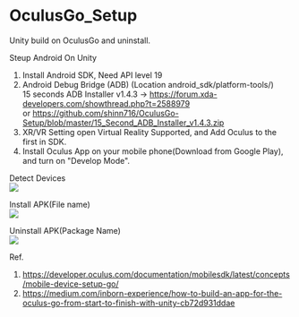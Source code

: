 # OculusGo_Setup
Unity build on OculusGo and uninstall.

Steup Android On Unity
1. Install Android SDK, Need API level 19
2. Android Debug Bridge (ADB) (Location android_sdk/platform-tools/)  
  15 seconds ADB Installer v1.4.3 -> 
       https://forum.xda-developers.com/showthread.php?t=2588979  
    or https://github.com/shinn716/OculusGo-Setup/blob/master/15_Second_ADB_Installer_v1.4.3.zip
3. XR/VR Setting open Virtual Reality Supported, and Add Oculus to the first in SDK.
4. Install Oculus App on your mobile phone(Download from Google Play), and turn on "Develop Mode". 
  
Detect Devices  
<img src="https://github.com/shinn716/OculusGo_Setup/blob/master/adb01.png" /></a>  
  
Install APK(File name)  
<img src="https://github.com/shinn716/OculusGo_Setup/blob/master/adb02.png" /></a>  
  
Uninstall APK(Package Name)  
<img src="https://github.com/shinn716/OculusGo_Setup/blob/master/adb03.png" /></a>  
  
Ref.
1. https://developer.oculus.com/documentation/mobilesdk/latest/concepts/mobile-device-setup-go/
2. https://medium.com/inborn-experience/how-to-build-an-app-for-the-oculus-go-from-start-to-finish-with-unity-cb72d931ddae
